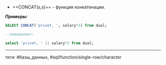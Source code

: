 -  ==CONCAT(s,s)== - функция конкатенации.

***Примеры:***
```sql
SELECT CONCAT('privet, ', salary*2) from dual;

--эквивалент:

select 'privet, ' || salary*2 from dual;
```
---
*теги:* #базы_данных, #sql/function/single-row/character